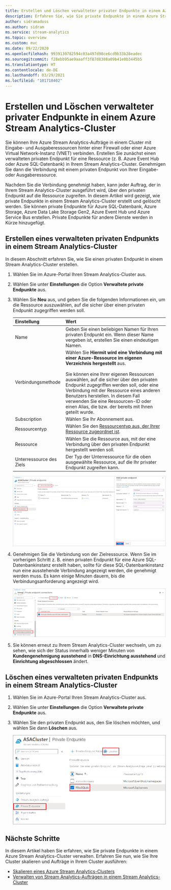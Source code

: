 ```yaml
---
title: Erstellen und Löschen verwalteter privater Endpunkte in einem Azure Stream Analytics-Cluster
description: Erfahren Sie, wie Sie private Endpunkte in einem Azure Stream Analytics-Cluster verwalten.
author: sidramadoss
ms.author: sidram
ms.service: stream-analytics
ms.topic: overview
ms.custom: mvc
ms.date: 09/22/2020
ms.openlocfilehash: 9939130782594c03a497d98ce6cd9b33b28eadec
ms.sourcegitcommit: f28ebb95ae9aaaff3f87d8388a09b41e0b3445b5
ms.translationtype: HT
ms.contentlocale: de-DE
ms.lasthandoff: 03/29/2021
ms.locfileid: "101718402"
---
```

# <a name="create-and-delete-managed-private-endpoints-in-an-azure-stream-analytics-cluster"></a>Erstellen und Löschen verwalteter privater Endpunkte in einem Azure Stream Analytics-Cluster

Sie können Ihre Azure Stream Analytics-Aufträge in einem Cluster mit Eingabe- und Ausgaberessourcen hinter einer Firewall oder einer Azure Virtual Network-Instanz (VNET) verbinden. Erstellen Sie zunächst einen verwalteten privaten Endpunkt für eine Ressource (z. B. Azure Event Hub oder Azure SQL-Datenbank) in Ihrem Stream Analytics-Cluster. Genehmigen Sie dann die Verbindung mit einem privaten Endpunkt von Ihrer Eingabe- oder Ausgaberessource.

Nachdem Sie die Verbindung genehmigt haben, kann jeder Auftrag, der in Ihrem Stream Analytics-Cluster ausgeführt wird, über den privaten Endpunkt auf die Ressource zugreifen. In diesem Artikel wird gezeigt, wie private Endpunkte in einem Stream Analytics-Cluster erstellt und gelöscht werden. Sie können private Endpunkte für Azure SQL-Datenbank, Azure Storage, Azure Data Lake Storage Gen2, Azure Event Hub und Azure Service Bus erstellen. Private Endpunkte für andere Dienste werden in Kürze hinzugefügt. 

## <a name="create-managed-private-endpoint-in-stream-analytics-cluster"></a>Erstellen eines verwalteten privaten Endpunkts in einem Stream Analytics-Cluster

In diesem Abschnitt erfahren Sie, wie Sie einen privaten Endpunkt in einem Stream Analytics-Cluster erstellen.

1. Wählen Sie im Azure-Portal Ihren Stream Analytics-Cluster aus.

1. Wählen Sie unter **Einstellungen** die Option **Verwaltete private Endpunkte** aus.

1. Wählen Sie **Neu** aus, und geben Sie die folgenden Informationen ein, um die Ressource auszuwählen, auf die sicher über einen privaten Endpunkt zugegriffen werden soll.

   |Einstellung|Wert|
   |---|---|
   |Name|Geben Sie einen beliebigen Namen für Ihren privaten Endpunkt ein. Wenn dieser Name vergeben ist, erstellen Sie einen eindeutigen Namen.|
   |Verbindungsmethode|Wählen Sie **Hiermit wird eine Verbindung mit einer Azure-Ressource im eigenen Verzeichnis hergestellt** aus.<br><br>Sie können eine Ihrer eigenen Ressourcen auswählen, auf die sicher über den privaten Endpunkt zugegriffen werden soll, oder eine Verbindung mit der Ressource eines anderen Benutzers herstellen. In diesem Fall verwenden Sie eine Ressourcen-ID oder einen Alias, die bzw. der bereits mit Ihnen geteilt wurde.|
   |Subscription|Wählen Sie Ihr Abonnement aus.|
   |Ressourcentyp|Wählen Sie den [Ressourcentyp aus, der Ihrer Ressource zugeordnet ist](../private-link/private-endpoint-overview.md#private-link-resource).|
   |Ressource|Wählen Sie die Ressource aus, mit der eine Verbindung über den privaten Endpunkt hergestellt werden soll.|
   |Unterressource des Ziels|Der Typ der Unterressource für die oben ausgewählte Ressource, auf die Ihr privater Endpunkt zugreifen kann.|

   ![Der Vorgang zum Erstellen des privaten Endpunkts](./media/private-endpoints/create-private-endpoint.png)

1. Genehmigen Sie die Verbindung von der Zielressource. Wenn Sie im vorherigen Schritt z. B. einen privaten Endpunkt für eine Azure SQL-Datenbankinstanz erstellt haben, sollte für diese SQL-Datenbankinstanz nun eine ausstehende Verbindung angezeigt werden, die genehmigt werden muss. Es kann einige Minuten dauern, bis die Verbindungsanforderung angezeigt wird.

    ![Genehmigen des privaten Endpunkts](./media/private-endpoints/approve-private-endpoint.png)

1. Sie können erneut zu Ihrem Stream Analytics-Cluster wechseln, um zu sehen, wie sich der Status innerhalb weniger Minuten von **Kundengenehmigung ausstehend** in **DNS-Einrichtung ausstehend** und **Einrichtung abgeschlossen** ändert.

## <a name="delete-a-managed-private-endpoint-in-a-stream-analytics-cluster"></a>Löschen eines verwalteten privaten Endpunkts in einem Stream Analytics-Cluster

1. Wählen Sie im Azure-Portal Ihren Stream Analytics-Cluster aus.

1. Wählen Sie unter **Einstellungen** die Option **Verwaltete private Endpunkte** aus.

1. Wählen Sie den privaten Endpunkt aus, den Sie löschen möchten, und wählen Sie dann **Löschen** aus.

   ![Löschen eines privaten Endpunkts](./media/private-endpoints/delete-private-endpoint.png)

## <a name="next-steps"></a>Nächste Schritte

In diesem Artikel haben Sie erfahren, wie Sie private Endpunkte in einem Azure Stream Analytics-Cluster verwalten. Erfahren Sie nun, wie Sie Ihre Cluster skalieren und Aufträge in Ihrem Cluster ausführen:

* [Skalieren eines Azure Stream Analytics-Clusters](scale-cluster.md)
* [Verwalten von Stream Analytics-Aufträgen in einem Stream Analytics-Cluster](manage-jobs-cluster.md)
